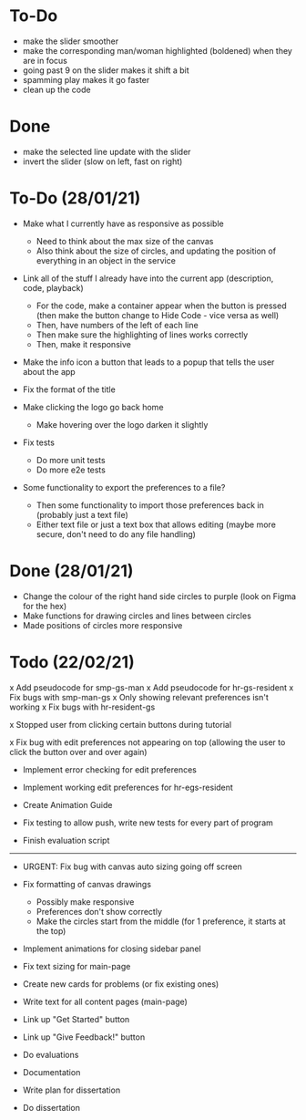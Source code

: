 # To-Do

- make the slider smoother
- make the corresponding man/woman highlighted (boldened) when they are in focus
- going past 9 on the slider makes it shift a bit
- spamming play makes it go faster
- clean up the code

# Done
- make the selected line update with the slider
- invert the slider (slow on left, fast on right)

# To-Do (28/01/21)
- Make what I currently have as responsive as possible
    - Need to think about the max size of the canvas
    - Also think about the size of circles, and updating the position of everything in an object in the service

- Link all of the stuff I already have into the current app (description, code, playback)
    - For the code, make a container appear when the button is pressed (then make the button change to Hide Code - vice versa as well)
    - Then, have numbers of the left of each line
    - Then make sure the highlighting of lines works correctly
    - Then, make it responsive

- Make the info icon a button that leads to a popup that tells the user about the app
- Fix the format of the title
- Make clicking the logo go back home
    - Make hovering over the logo darken it slightly

- Fix tests
    - Do more unit tests
    - Do more e2e tests

- Some functionality to export the preferences to a file?
    - Then some functionality to import those preferences back in (probably just a text file)
    - Either text file or just a text box that allows editing (maybe more secure, don't need to do any file handling)

# Done (28/01/21)
- Change the colour of the right hand side circles to purple (look on Figma for the hex)
- Make functions for drawing circles and lines between circles
- Made positions of circles more responsive




# Todo (22/02/21)
x Add pseudocode for smp-gs-man
x Add pseudocode for hr-gs-resident
x Fix bugs with smp-man-gs
    x Only showing relevant preferences isn't working
x Fix bugs with hr-resident-gs

x Stopped user from clicking certain buttons during tutorial

x Fix bug with edit preferences not appearing on top (allowing the user to click the button over and over again)
- Implement error checking for edit preferences
- Implement working edit preferences for hr-egs-resident

- Create Animation Guide
- Fix testing to allow push, write new tests for every part of program
- Finish evaluation script

-----------------------------

- URGENT: Fix bug with canvas auto sizing going off screen

- Fix formatting of canvas drawings
    - Possibly make responsive
    - Preferences don't show correctly
    - Make the circles start from the middle (for 1 preference, it starts at the top)



- Implement animations for closing sidebar panel

- Fix text sizing for main-page

- Create new cards for problems (or fix existing ones)

- Write text for all content pages (main-page)

- Link up "Get Started" button
- Link up "Give Feedback!" button



- Do evaluations

- Documentation

- Write plan for dissertation
- Do dissertation